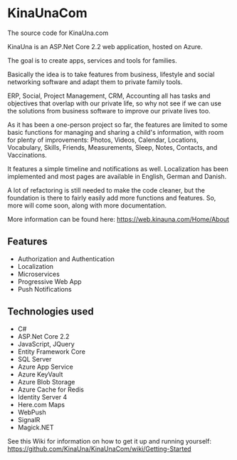 # KinaUnaCom

The source code for KinaUna.com

KinaUna is an ASP.Net Core 2.2 web application, hosted on Azure.

The goal is to create apps, services and tools for families.

Basically the idea is to take features from business, lifestyle and social networking software and adapt them to private family tools.

ERP, Social, Project Management, CRM, Accounting all has tasks and objectives that overlap with our private life, so why not see if we can use the solutions from business software to improve our private lives too.

As it has been a one-person project so far, the features are limited to some basic functions for managing and sharing a child's information, with room for plenty of improvements:
Photos, Videos, Calendar, Locations, Vocabulary, Skills, Friends, Measurements, Sleep, Notes, Contacts, and Vaccinations.

It features a simple timeline and notifications as well.
Localization has been implemented and most pages are available in English, German and Danish.

A lot of refactoring is still needed to make the code cleaner, but the foundation is there to fairly easily add more functions and features.
So, more will come soon, along with more documentation.

More information can be found here: https://web.kinauna.com/Home/About

## Features
- Authorization and Authentication
- Localization
- Microservices
- Progressive Web App
- Push Notifications

## Technologies used
- C#
- ASP.Net Core 2.2
- JavaScript, JQuery
- Entity Framework Core
- SQL Server
- Azure App Service
- Azure KeyVault
- Azure Blob Storage
- Azure Cache for Redis
- Identity Server 4
- Here.com Maps
- WebPush
- SignalR
- Magick.NET

See this Wiki for information on how to get it up and running yourself:
https://github.com/KinaUna/KinaUnaCom/wiki/Getting-Started
